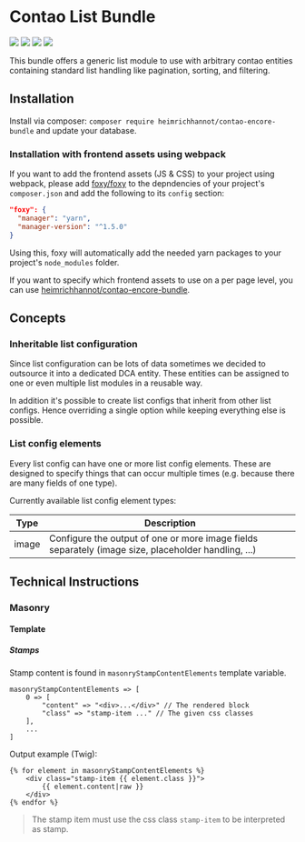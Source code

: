 # Contao List Bundle

[![](https://img.shields.io/packagist/v/heimrichhannot/contao-list-bundle.svg)](https://packagist.org/packages/heimrichhannot/contao-list-bundle)
[![](https://img.shields.io/packagist/dt/heimrichhannot/contao-list-bundle.svg)](https://packagist.org/packages/heimrichhannot/contao-list-bundle)
[![](https://img.shields.io/travis/heimrichhannot/contao-list-bundle/master.svg)](https://travis-ci.org/heimrichhannot/contao-list-bundle/)
[![](https://img.shields.io/coveralls/heimrichhannot/contao-list-bundle/master.svg)](https://coveralls.io/github/heimrichhannot/contao-list-bundle)

This bundle offers a generic list module to use with arbitrary contao entities containing standard list handling like pagination, sorting, and filtering.

## Installation

Install via composer: `composer require heimrichhannot/contao-encore-bundle` and update your database.

### Installation with frontend assets using webpack

If you want to add the frontend assets (JS & CSS) to your project using webpack, please
add [foxy/foxy](https://github.com/fxpio/foxy) to the depndencies of your project's `composer.json` and add the following to its `config` section:

```json
"foxy": {
  "manager": "yarn",
  "manager-version": "^1.5.0"
}
```

Using this, foxy will automatically add the needed yarn packages to your project's `node_modules` folder.

If you want to specify which frontend assets to use on a per page level, you can use [heimrichhannot/contao-encore-bundle](https://github.com/heimrichhannot/contao-encore-bundle).

## Concepts

### Inheritable list configuration

Since list configuration can be lots of data sometimes we decided to outsource it into a dedicated DCA entity.
These entities can be assigned to one or even multiple list modules in a reusable way.

In addition it's possible to create list configs that inherit from other list configs.
Hence overriding a single option while keeping everything else is possible.

### List config elements

Every list config can have one or more list config elements. These are designed to specify things that can occur multiple times (e.g. because there are many fields of one type).

Currently available list config element types:

Type  | Description
------|------------
image | Configure the output of one or more image fields separately (image size, placeholder handling, ...)

## Technical Instructions

### Masonry

#### Template

##### Stamps

Stamp content is found in `masonryStampContentElements` template variable.

```
masonryStampContentElements => [
    0 => [
        "content" => "<div>...</div>" // The rendered block
        "class" => "stamp-item ..." // The given css classes 
    ],
    ...
]
```

Output example (Twig):

```
{% for element in masonryStampContentElements %}
    <div class="stamp-item {{ element.class }}">
        {{ element.content|raw }}
    </div>
{% endfor %}
```

> The stamp item must use the css class `stamp-item` to be interpreted as stamp. 
